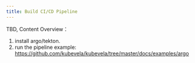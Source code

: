 ```yaml
---
title: Build CI/CD Pipeline
---
```


TBD, Content Overview：

1. install argo/tekton.
2. run the pipeline example: https://github.com/kubevela/kubevela/tree/master/docs/examples/argo